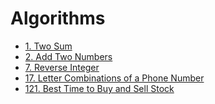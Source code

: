 # Algorithms

 - [1. Two Sum](two-sum.md)
 - [2. Add Two Numbers](add-two-numbers.md)
 - [7. Reverse Integer](reverse-integer.md)
 - [17. Letter Combinations of a Phone
   Number](letter-combinations-of-a-phone-number.md)
 - [121. Best Time to Buy and Sell
   Stock](best-time-to-buy-and-sell-stock.md)

